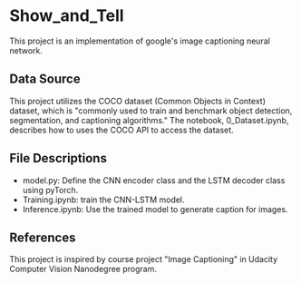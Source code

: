 # Show_and_Tell
This project is an implementation of google's image captioning neural network.

## Data Source
This project utilizes the COCO dataset (Common Objects in Context) dataset, which is "commonly used to train 
and benchmark object detection, segmentation, and captioning algorithms."
The notebook, 0_Dataset.ipynb, describes how to uses the COCO API to access the dataset. 

## File Descriptions
- model.py: Define the CNN encoder class and the LSTM decoder class using pyTorch. 
- Training.ipynb: train the CNN-LSTM model.
- Inference.ipynb: Use the trained model to generate caption for images. 

## References
This project is inspired by course project "Image Captioning" in Udacity Computer Vision Nanodegree program. 
